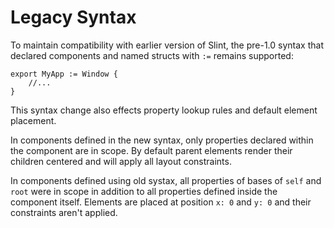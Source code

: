 # Legacy Syntax

To maintain compatibility with earlier version of Slint, the pre-1.0 syntax that declared
components and named structs with `:=` remains supported:

```slint,no-preview
export MyApp := Window {
    //...
}
```

This syntax change also effects property lookup rules and default element placement.

In components defined in the new syntax, only properties declared within the
component are in scope. By default parent elements render their children centered
and will apply all layout constraints.

In components defined using old systax, all properties of bases of `self` and
`root` were in scope in addition to all properties defined inside the component
itself. Elements are placed at position `x: 0` and `y: 0` and their constraints
aren't applied.
